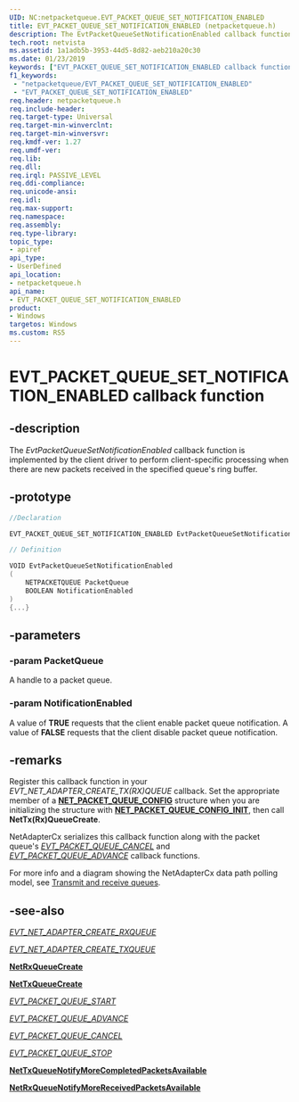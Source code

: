 ```yaml
---
UID: NC:netpacketqueue.EVT_PACKET_QUEUE_SET_NOTIFICATION_ENABLED
title: EVT_PACKET_QUEUE_SET_NOTIFICATION_ENABLED (netpacketqueue.h)
description: The EvtPacketQueueSetNotificationEnabled callback function is implemented by the client driver to perform client-specific processing when there are new packets received in the specified queue's ring buffer.
tech.root: netvista
ms.assetid: 1a1adb5b-3953-44d5-8d82-aeb210a20c30
ms.date: 01/23/2019
keywords: ["EVT_PACKET_QUEUE_SET_NOTIFICATION_ENABLED callback function"]
f1_keywords:
 - "netpacketqueue/EVT_PACKET_QUEUE_SET_NOTIFICATION_ENABLED"
 - "EVT_PACKET_QUEUE_SET_NOTIFICATION_ENABLED"
req.header: netpacketqueue.h
req.include-header:
req.target-type: Universal
req.target-min-winverclnt:
req.target-min-winversvr:
req.kmdf-ver: 1.27
req.umdf-ver:
req.lib:
req.dll:
req.irql: PASSIVE_LEVEL
req.ddi-compliance:
req.unicode-ansi:
req.idl:
req.max-support:
req.namespace:
req.assembly:
req.type-library: 
topic_type: 
- apiref
api_type: 
- UserDefined
api_location: 
- netpacketqueue.h
api_name: 
- EVT_PACKET_QUEUE_SET_NOTIFICATION_ENABLED
product:
- Windows
targetos: Windows
ms.custom: RS5
---
```


# EVT_PACKET_QUEUE_SET_NOTIFICATION_ENABLED callback function

## -description



The *EvtPacketQueueSetNotificationEnabled* callback function is implemented by the client driver to perform client-specific processing when there are new packets received in the specified queue's ring buffer.

## -prototype

```C++
//Declaration

EVT_PACKET_QUEUE_SET_NOTIFICATION_ENABLED EvtPacketQueueSetNotificationEnabled; 

// Definition

VOID EvtPacketQueueSetNotificationEnabled 
(
	NETPACKETQUEUE PacketQueue
	BOOLEAN NotificationEnabled
)
{...}

```

## -parameters

### -param PacketQueue

A handle to a packet queue.

### -param NotificationEnabled

A value of **TRUE** requests that the client enable packet queue notification. A value of **FALSE** requests that the client disable packet queue notification.

## -remarks

Register this callback function in your *EVT_NET_ADAPTER_CREATE_TX(RX)QUEUE* callback. Set the appropriate member of a [**NET_PACKET_QUEUE_CONFIG**](ns-netpacketqueue-_net_packet_queue_config.md) structure when you are initializing the structure with [**NET_PACKET_QUEUE_CONFIG_INIT**](nf-netpacketqueue-net_packet_queue_config_init.md), then call **NetTx(Rx)QueueCreate**.

NetAdapterCx serializes this callback function along with the packet queue's [*EVT_PACKET_QUEUE_CANCEL*](nc-netpacketqueue-evt_packet_queue_cancel.md) and [*EVT_PACKET_QUEUE_ADVANCE*](nc-netpacketqueue-evt_packet_queue_advance.md) callback functions.

For more info and a diagram showing the NetAdapterCx data path polling model, see [Transmit and receive queues](https://docs.microsoft.com/windows-hardware/drivers/netcx/transmit-and-receive-queues).

## -see-also

[*EVT_NET_ADAPTER_CREATE_RXQUEUE*](../netadapter/nc-netadapter-evt_net_adapter_create_rxqueue.md)

[*EVT_NET_ADAPTER_CREATE_TXQUEUE*](../netadapter/nc-netadapter-evt_net_adapter_create_txqueue.md)

[**NetRxQueueCreate**](../netrxqueue/nf-netrxqueue-netrxqueuecreate.md)

[**NetTxQueueCreate**](../nettxqueue/nf-nettxqueue-nettxqueuecreate.md)

[*EVT_PACKET_QUEUE_START*](nc-netpacketqueue-evt_packet_queue_start.md)

[*EVT_PACKET_QUEUE_ADVANCE*](nc-netpacketqueue-evt_packet_queue_advance.md)

[*EVT_PACKET_QUEUE_CANCEL*](nc-netpacketqueue-evt_packet_queue_cancel.md)

[*EVT_PACKET_QUEUE_STOP*](nc-netpacketqueue-evt_packet_queue_stop.md)

[**NetTxQueueNotifyMoreCompletedPacketsAvailable**](../nettxqueue/nf-nettxqueue-nettxqueuenotifymorecompletedpacketsavailable.md)

[**NetRxQueueNotifyMoreReceivedPacketsAvailable**](../netrxqueue/nf-netrxqueue-netrxqueuenotifymorereceivedpacketsavailable.md)

